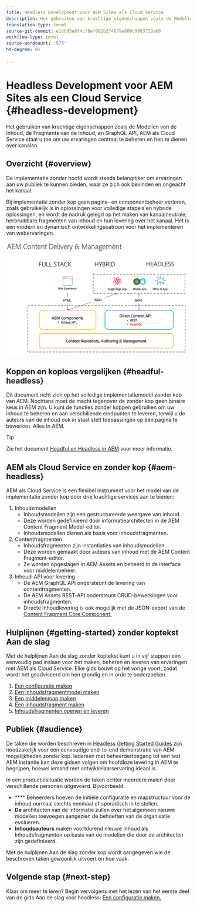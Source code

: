 ```yaml
---
title: Headless Development voor AEM Sites als Cloud Service
description: Het gebruiken van krachtige eigenschappen zoals de Modellen van de Inhoud, de Fragments van de Inhoud, en GraphQL API, AEM als Cloud Service staat u toe om uw ervaringen centraal te beheren en hen te dienen over kanalen.
translation-type: tm+mt
source-git-commit: e1db93e8f4cf8ef881b274879e800c9993753a66
workflow-type: tm+mt
source-wordcount: '573'
ht-degree: 0%

---
```



# Headless Development voor AEM Sites als een Cloud Service {#headless-development}

Het gebruiken van krachtige eigenschappen zoals de Modellen van de Inhoud, de Fragments van de Inhoud, en GraphQL API, AEM als Cloud Service staat u toe om uw ervaringen centraal te beheren en hen te dienen over kanalen.

## Overzicht {#overview}

De implementatie zonder hoofd wordt steeds belangrijker om ervaringen aan uw publiek te kunnen bieden, waar ze zich ook bevinden en ongeacht het kanaal.

Bij implementatie zonder kop gaan pagina- en componentbeheer verloren, zoals gebruikelijk is in oplossingen voor volledige stapels en hybride oplossingen, en wordt de nadruk gelegd op het maken van kanaalneutrale, herbruikbare fragmenten van inhoud en hun levering over het kanaal. Het is een modern en dynamisch ontwikkelingspatroon voor het implementeren van webervaringen.

![AEM implementatiemodellen](assets/aem-implementation-models.png)

## Koppen en koploos vergelijken {#headful-headless}

Dit document richt zich op het volledige implementatiemodel zonder kop van AEM. Nochtans moet de macht tegenover de zonder kop geen binaire keus in AEM zijn. U kunt de functies zonder koppen gebruiken om uw inhoud te beheren en aan verschillende eindpunten te leveren, terwijl u de auteurs van de inhoud ook in staat stelt toepassingen op één pagina te bewerken. Alles in AEM.

>[!TIP]
>
>Zie het document [Headful en Headless in AEM](/help/implementing/developing/headful-headless.md) voor meer informatie.

## AEM als Cloud Service en zonder kop {#aem-headless}

AEM als Cloud Service is een flexibel instrument voor het model van de implementatie zonder kop door drie krachtige services aan te bieden:

1. Inhoudsmodellen
   * Inhoudsmodellen zijn een gestructureerde weergave van inhoud.
   * Deze worden gedefinieerd door informatiearchitecten in de AEM Content Fragment Model-editor.
   * Inhoudsmodellen dienen als basis voor inhoudsfragmenten.
1. Contentfragmenten
   * Inhoudsfragmenten zijn instantiaties van inhoudsmodellen.
   * Deze worden gemaakt door auteurs van inhoud met de AEM Content Fragment-editor.
   * Ze worden opgeslagen in AEM Assets en beheerd in de interface voor middelenbeheer.
1. Inhoud-API voor levering
   * De AEM GraphQL API ondersteunt de levering van contentfragmenten.
   * De AEM Assets REST-API ondersteunt CRUD-bewerkingen voor inhoudsfragmenten.
   * Directe inhoudlevering is ook mogelijk met de JSON-export van de [Content Fragment Core Component.](https://docs.adobe.com/content/help/en/experience-manager-core-components/using/components/content-fragment-component.html)

## Hulplijnen {#getting-started} zonder koptekst Aan de slag

Met de hulplijnen Aan de slag zonder koptekst kunt u in vijf stappen een eenvoudig pad inslaan voor het maken, beheren en leveren van ervaringen met AEM als Cloud Service. Elke gids bouwt op het vorige voort, zodat wordt het geadviseerd om hen grondig en in orde te onderzoeken.

1. [Een configuratie maken](getting-started/create-configuration.md)
1. [Een inhoudsfragmentmodel maken](getting-started/create-content-model.md)
1. [Een middelenmap maken](getting-started/create-assets-folder.md)
1. [Een inhoudsfragment maken](getting-started/create-content-fragment.md)
1. [Inhoudsfragmenten openen en leveren](getting-started/create-api-request.md)

## Publiek {#audience}

De taken die worden beschreven in [Headless Getting Started Guides](#getting-started) zijn noodzakelijk voor een eenvoudige end-to-end demonstratie van AEM mogelijkheden zonder kop. Iedereen met beheerdertoegang tot een test AEM instantie kan deze gidsen volgen om hoofdloze levering in AEM te begrijpen, hoewel iemand met ontwikkelaarservaring ideaal is.

In een productiesituatie worden de taken echter meerdere malen door verschillende personen uitgevoerd. Bijvoorbeeld:

* **** Beheerders hoeven de initiële configuratie en mapstructuur voor de inhoud normaal slechts eenmaal of sporadisch in te stellen.
* **De** architecten van de informatie zullen over het algemeen nieuwe modellen toevoegen aangezien de behoeften van de organisatie evolueren.
* **Inhoudsauteurs** maken voortdurend nieuwe inhoud als Inhoudsfragmenten op basis van de modellen die door de architecten zijn gedefinieerd.

Met de hulplijnen Aan de slag zonder kop wordt aangegeven wie de beschreven taken gewoonlijk uitvoert en hoe vaak.

## Volgende stap {#next-step}

Klaar om meer te leren? Begin vervolgens met het lezen van het eerste deel van de gids Aan de slag voor headless: [Een configuratie maken.](getting-started/create-configuration.md)

